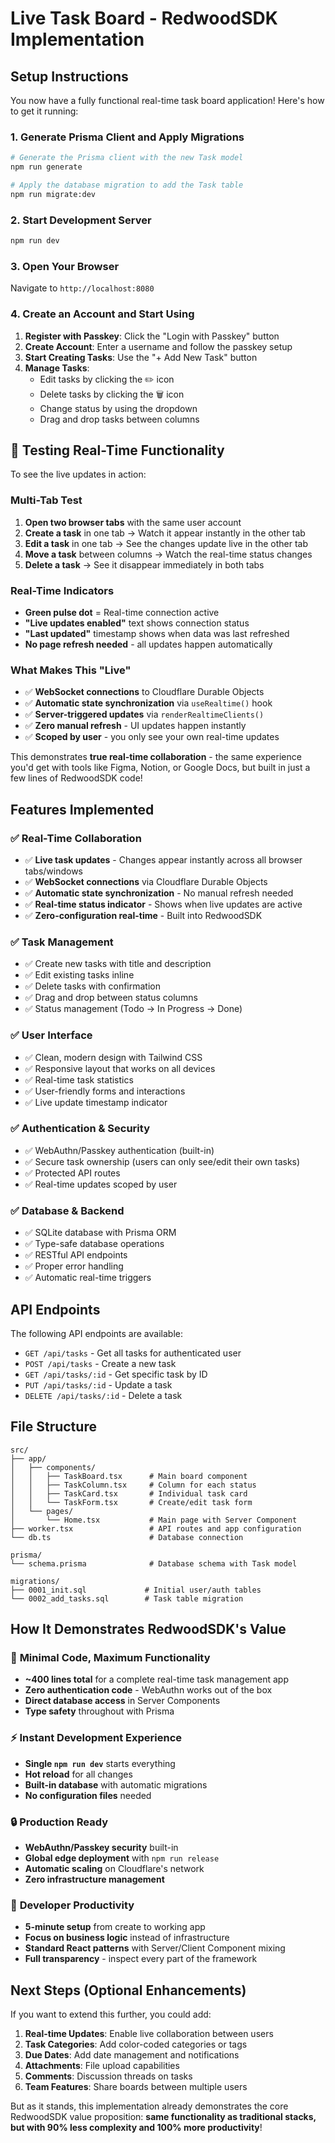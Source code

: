 # Live Task Board - RedwoodSDK Implementation

## Setup Instructions

You now have a fully functional real-time task board application! Here's how to get it running:

### 1. Generate Prisma Client and Apply Migrations

```bash
# Generate the Prisma client with the new Task model
npm run generate

# Apply the database migration to add the Task table
npm run migrate:dev
```

### 2. Start Development Server

```bash
npm run dev
```

### 3. Open Your Browser

Navigate to `http://localhost:8080`

### 4. Create an Account and Start Using

1. **Register with Passkey**: Click the "Login with Passkey" button
2. **Create Account**: Enter a username and follow the passkey setup
3. **Start Creating Tasks**: Use the "+ Add New Task" button
4. **Manage Tasks**: 
   - Edit tasks by clicking the ✏️ icon
   - Delete tasks by clicking the 🗑️ icon
   - Change status by using the dropdown
   - Drag and drop tasks between columns

## 🔴 **Testing Real-Time Functionality**

To see the live updates in action:

### **Multi-Tab Test** 
1. **Open two browser tabs** with the same user account
2. **Create a task** in one tab → Watch it appear instantly in the other tab
3. **Edit a task** in one tab → See the changes update live in the other tab
4. **Move a task** between columns → Watch the real-time status changes
5. **Delete a task** → See it disappear immediately in both tabs

### **Real-Time Indicators**
- **Green pulse dot** = Real-time connection active
- **"Live updates enabled"** text shows connection status  
- **"Last updated"** timestamp shows when data was last refreshed
- **No page refresh needed** - all updates happen automatically

### **What Makes This "Live"**
- ✅ **WebSocket connections** to Cloudflare Durable Objects
- ✅ **Automatic state synchronization** via `useRealtime()` hook
- ✅ **Server-triggered updates** via `renderRealtimeClients()`
- ✅ **Zero manual refresh** - UI updates happen instantly
- ✅ **Scoped by user** - you only see your own real-time updates

This demonstrates **true real-time collaboration** - the same experience you'd get with tools like Figma, Notion, or Google Docs, but built in just a few lines of RedwoodSDK code!

## Features Implemented

### ✅ **Real-Time Collaboration** 
- ✅ **Live task updates** - Changes appear instantly across all browser tabs/windows
- ✅ **WebSocket connections** via Cloudflare Durable Objects
- ✅ **Automatic state synchronization** - No manual refresh needed
- ✅ **Real-time status indicator** - Shows when live updates are active
- ✅ **Zero-configuration real-time** - Built into RedwoodSDK

### ✅ **Task Management**
- ✅ Create new tasks with title and description
- ✅ Edit existing tasks inline
- ✅ Delete tasks with confirmation
- ✅ Drag and drop between status columns
- ✅ Status management (Todo → In Progress → Done)

### ✅ **User Interface**
- ✅ Clean, modern design with Tailwind CSS
- ✅ Responsive layout that works on all devices
- ✅ Real-time task statistics
- ✅ User-friendly forms and interactions
- ✅ Live update timestamp indicator

### ✅ **Authentication & Security**
- ✅ WebAuthn/Passkey authentication (built-in)
- ✅ Secure task ownership (users can only see/edit their own tasks)
- ✅ Protected API routes
- ✅ Real-time updates scoped by user

### ✅ **Database & Backend**
- ✅ SQLite database with Prisma ORM
- ✅ Type-safe database operations
- ✅ RESTful API endpoints
- ✅ Proper error handling
- ✅ Automatic real-time triggers

## API Endpoints

The following API endpoints are available:

- `GET /api/tasks` - Get all tasks for authenticated user
- `POST /api/tasks` - Create a new task
- `GET /api/tasks/:id` - Get specific task by ID
- `PUT /api/tasks/:id` - Update a task
- `DELETE /api/tasks/:id` - Delete a task

## File Structure

```
src/
├── app/
│   ├── components/
│   │   ├── TaskBoard.tsx      # Main board component
│   │   ├── TaskColumn.tsx     # Column for each status
│   │   ├── TaskCard.tsx       # Individual task card
│   │   └── TaskForm.tsx       # Create/edit task form
│   └── pages/
│       └── Home.tsx           # Main page with Server Component
├── worker.tsx                 # API routes and app configuration
└── db.ts                      # Database connection

prisma/
└── schema.prisma              # Database schema with Task model

migrations/
├── 0001_init.sql             # Initial user/auth tables
└── 0002_add_tasks.sql        # Task table migration
```

## How It Demonstrates RedwoodSDK's Value

### 🚀 **Minimal Code, Maximum Functionality**
- **~400 lines total** for a complete real-time task management app
- **Zero authentication code** - WebAuthn works out of the box
- **Direct database access** in Server Components
- **Type safety** throughout with Prisma

### ⚡ **Instant Development Experience**
- **Single `npm run dev`** starts everything
- **Hot reload** for all changes
- **Built-in database** with automatic migrations
- **No configuration files** needed

### 🔒 **Production Ready**
- **WebAuthn/Passkey security** built-in
- **Global edge deployment** with `npm run release`
- **Automatic scaling** on Cloudflare's network
- **Zero infrastructure management**

### 🎯 **Developer Productivity**
- **5-minute setup** from create to working app
- **Focus on business logic** instead of infrastructure
- **Standard React patterns** with Server/Client Component mixing
- **Full transparency** - inspect every part of the framework

## Next Steps (Optional Enhancements)

If you want to extend this further, you could add:

1. **Real-time Updates**: Enable live collaboration between users
2. **Task Categories**: Add color-coded categories or tags
3. **Due Dates**: Add date management and notifications
4. **Attachments**: File upload capabilities
5. **Comments**: Discussion threads on tasks
6. **Team Features**: Share boards between multiple users

But as it stands, this implementation already demonstrates the core RedwoodSDK value proposition: **same functionality as traditional stacks, but with 90% less complexity and 100% more productivity**!